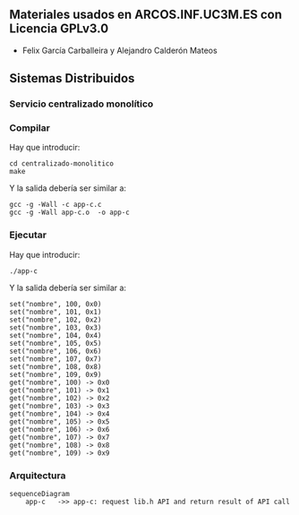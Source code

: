 ## Materiales usados en ARCOS.INF.UC3M.ES con Licencia GPLv3.0
  * Felix García Carballeira y Alejandro Calderón Mateos

## Sistemas Distribuidos

### Servicio centralizado monolítico

### Compilar

Hay que introducir:
```
cd centralizado-monolitico
make
```

Y la salida debería ser similar a:
```
gcc -g -Wall -c app-c.c
gcc -g -Wall app-c.o  -o app-c
```

### Ejecutar 

Hay que introducir:
```
./app-c
```

Y la salida debería ser similar a:
```
set("nombre", 100, 0x0)
set("nombre", 101, 0x1)
set("nombre", 102, 0x2)
set("nombre", 103, 0x3)
set("nombre", 104, 0x4)
set("nombre", 105, 0x5)
set("nombre", 106, 0x6)
set("nombre", 107, 0x7)
set("nombre", 108, 0x8)
set("nombre", 109, 0x9)
get("nombre", 100) -> 0x0
get("nombre", 101) -> 0x1
get("nombre", 102) -> 0x2
get("nombre", 103) -> 0x3
get("nombre", 104) -> 0x4
get("nombre", 105) -> 0x5
get("nombre", 106) -> 0x6
get("nombre", 107) -> 0x7
get("nombre", 108) -> 0x8
get("nombre", 109) -> 0x9
```

### Arquitectura

```mermaid
sequenceDiagram
    app-c   ->> app-c: request lib.h API and return result of API call
```

